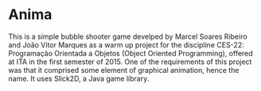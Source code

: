 # Anima
This is a simple bubble shooter game develped by Marcel Soares Ribeiro and João Vitor Marques as a warm up project for the discipline
CES-22: Programação Orientada a Objetos (Object Oriented Programming), offered at ITA in the first semester of 2015.
One of the requirements of this project was that it comprised some element of graphical animation, hence the name.
It uses Slick2D, a Java game library.
